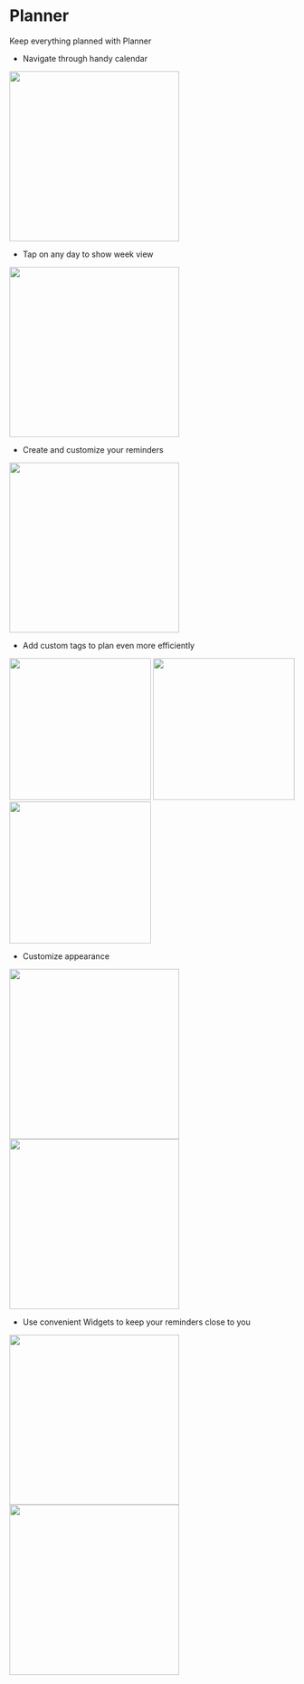 # Planner
Keep everything planned with Planner

* Navigate through handy calendar
<img src="https://github.com/stuffeddanny/Planner_old/blob/main/Preview/calendar.gif" width="300" />

* Tap on any day to show week view
<img src="https://github.com/stuffeddanny/Planner_old/blob/main/Preview/weekView.gif" width="300" />

* Create and customize your reminders
<img src="https://github.com/stuffeddanny/Planner_old/blob/main/Preview/reminder.gif" width="300" />

* Add custom tags to plan even more efficiently 
<p float="left">
<img src="https://github.com/stuffeddanny/Planner_old/blob/main/Preview/tags.gif" width="250" />
<img src="https://github.com/stuffeddanny/Planner_old/blob/main/Preview/horizontal_tags.png" width="250" />
<img src="https://github.com/stuffeddanny/Planner_old/blob/main/Preview/big_vertical_tags.png" width="250" />
</p>

* Customize appearance
<p float="left">
<img src="https://github.com/stuffeddanny/Planner_old/blob/main/Preview/appearance1.png" width="300" />
<img src="https://github.com/stuffeddanny/Planner_old/blob/main/Preview/appearance2.png" width="300" />
</p>

* Use convenient Widgets to keep your reminders close to you
<p float="left">
<img src="https://github.com/stuffeddanny/Planner_old/blob/main/Preview/widgets.gif" width="300" />
<img src="https://github.com/stuffeddanny/Planner_old/blob/main/Preview/widgets.png" width="300" />
</p>
